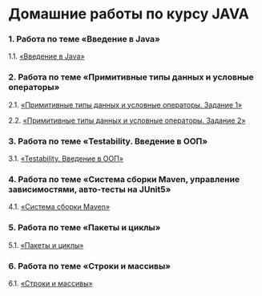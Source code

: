 # Домашние работы по курсу JAVA

### 1. Работа по теме «Введение в Java»

1.1. [«Введение в Java»](https://github.com/Ev-genia-Moon/Task)

### 2. Работа по теме «Примитивные типы данных и условные операторы»

2.1. [«Примитивные типы данных и условные операторы. Задание 1»](https://github.com/Ev-genia-Moon/Task2/tree/main)

2.2. [«Примитивные типы данных и условные операторы. Задание 2»](https://github.com/Ev-genia-Moon/Task2p2/tree/main)

### 3. Работа по теме «Testability. Введение в ООП»

3.1. [«Testability. Введение в ООП»](https://github.com/Ev-genia-Moon/Task3p2/tree/main)

### 4. Работа по теме «Система сборки Maven, управление зависимостями, авто-тесты на JUnit5»

4.1. [«Система сборки Maven»](https://github.com/Ev-genia-Moon/Task4Maven/tree/main)

### 5. Работа по теме «Пакеты и циклы»

5.1. [ «Пакеты и циклы»](https://github.com/Ev-genia-Moon/Task6Maven)

### 6. Работа по теме «Строки и массивы»

6.1. [«Строки и массивы»](https://github.com/Ev-genia-Moon/Task7Maven)
